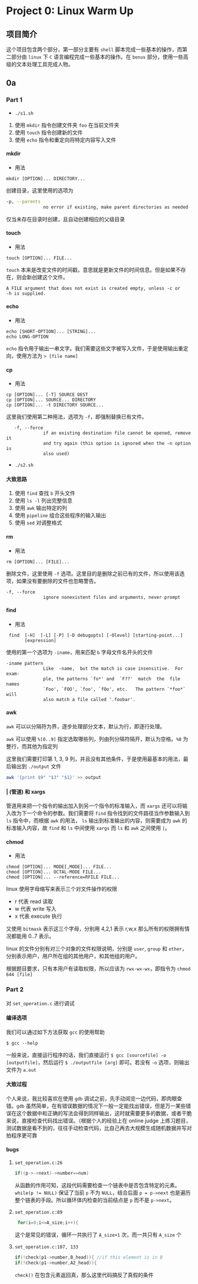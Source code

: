 # Project 0: Linux Warm Up

## 项目简介

这个项目包含两个部分，第一部分主要有 `shell` 脚本完成一些基本的操作，而第二部分由 `linux` 下 `C` 语言编程完成一些基本的操作。在 `bonus` 部分，使用一些高级的文本处理工具完成人物。

## 0a

### Part 1

+ `./s1.sh`

1.  使用 `mkdir` 指令创建文件夹 `foo` 在当前文件夹
2.  使用 `touch` 指令创建新的文件
3.  使用 `echo` 指令和重定向将特定内容写入文件

#### mkdir
+ 用法
```
mkdir [OPTION]... DIRECTORY...
```

创建目录，这里使用的选项为

```sh
-p, --parents
              no error if existing, make parent directories as needed
```

仅当未存在目录时创建，且自动创建相应的父级目录


#### touch

+ 用法
```
touch [OPTION]... FILE...
```

`touch` 本来是改变文件的时间戳，意思就是更新文件的时间信息。但是如果不存在，则会新创建这个文件。

```
A FILE argument that does not exist is created empty, unless -c or
-h is supplied.
```

#### echo

+ 用法
```
echo [SHORT-OPTION]... [STRING]...
echo LONG-OPTION
```

`echo` 指令用于输出一串文字。我们需要这些文字被写入文件，于是使用输出重定向，使用方法为 `> [file name]`

#### cp

+ 用法
```
cp [OPTION]... [-T] SOURCE DEST
cp [OPTION]... SOURCE... DIRECTORY
cp [OPTION]... -t DIRECTORY SOURCE...
```

这里我们使用第二种用法，选项为 `-f`，即强制替换已有文件。

```
   -f, --force
              if an existing destination file cannot be opened, remove it
              and try again (this option is ignored when the -n option is
              also used)
```

+ `./s2.sh`

#### 大致思路

1. 使用 `find` 查找 `b` 开头文件
2. 使用 `ls -l` 列出完整信息
3. 使用 `awk` 输出特定的列
4. 使用 `pipeline`  组合这些程序的输入输出
5. 使用 `sed` 对调整格式

#### rm

+ 用法
```
rm [OPTION]... [FILE]...
```

删除文件，这里使用 `-f` 选项。这里目的是删除之前已有的文件，所以使用该选项，如果没有要删除的文件也忽略警告。

```
-f, --force
              ignore nonexistent files and arguments, never prompt
```

#### find

+ 用法

```
 find  [-H]  [-L] [-P] [-D debugopts] [-Olevel] [starting-point...]
       [expression]
```

使用的第一个选项为 `-iname`，用来匹配 `b` 字母文件名开头的文件

```
-iname pattern
              Like  -name,  but the match is case insensitive.  For exam‐
              ple, the patterns `fo*' and  `F??'  match  the  file  names
              `Foo', `FOO', `foo', `fOo', etc.   The pattern `*foo*` will
              also match a file called '.foobar'.
```
#### awk

`awk` 可以以分隔符为界，逐步处理部分文本，默认为行，即逐行处理。

`awk` 可以使用 `%[0..9]` 指定选取哪些列，列由列分隔符隔开，默认为空格。`%0` 为整行，而其他为指定列

这里我们需要打印第 1, 3, 9 列，并且没有其他条件，于是使用最基本的用法，最后输出到 `./output` 文件

```sh
awk '{print $9" "$3" "$1}' >> output
```


#### | (管道) 和 xargs

管道用来把一个指令的输出加入到另一个指令的标准输入，而 `xargs` 还可以将输入改为下一个命令的参数。我们需要将 `find` 指令找到的文件路径当作参数输入到 `ls` 指令中，而根据 `awk` 的用法， `ls` 输出到标准输出的内容，则需要成为 `awk` 的标准输入内容，故 `find` 和 `ls` 中间使用 `xargs` 而 `ls` 和 `awk` 之间使用 `|`。


#### chmod

+ 用法

```
chmod [OPTION]... MODE[,MODE]... FILE...
chmod [OPTION]... OCTAL-MODE FILE...
chmod [OPTION]... --reference=RFILE FILE...
```

linux 使用字母缩写来表示三个对文件操作的权限

+ r 代表 read 读取
+ w 代表 write 写入
+ x 代表 execute 执行

又使用 `bitmask` 表示这三个字母，分别用 4,2,1 表示 r,w,x 那么所有的权限拥有情况都能用 0..7 表示。

linux 的文件分别有对三个对象的文件权限说明，分别是 `user`, `group` 和 `other`，分别表示用户，用户所在组的其他用户，和其他组的用户。

根据题目要求，只有本用户有读取权限，所以应该为 `rwx-wx-wx`，即指令为 `chmod 644 [file]`

### Part 2

对 `set_operation.c` 进行调试

#### 编译选项

我们可以通过如下方法获取 `gcc` 的使用帮助

```
$ gcc --help
```

一般来说，直接运行程序的话，我们直接运行 `$ gcc [sourcefile] -o [outputfile]`，然后运行 `$ ./outputfile [arg]` 即可。若没有 `-o` 选项，则输出文件为 `a.out`

#### 大致过程

个人来说，我比较喜欢在使用 `gdb` 调试之前，先手动阅览一边代码，即肉眼查错。`gdb` 虽然简单，在有错误数据的情况下一般一定能找出错误，但是万一某些错误在这个数据中和正确的写法会得到同样输出，这时就需要更多的数据，或者干脆来说，直接检查代码找出错误。（根据个人的经验上在 online judge 上练习题目，测试数据是看不到的，往往手动检查代码，比自己再去大规模生成随机数据并写对拍程序更可靠

#### bugs

1. `set_operation.c:26`

      ```c
      if((p->->next)->number==num)
      ```
      从函数的作用可知，这段代码需要检查一个链表中是否包含特定的元素。`while(p != NULL)` 保证了当前 `p` 不为 `NULL`，结合后面 `p = p->next` 也是遍历整个链表的手段。所以循环体内检查的当前结点是 `p` 而不是 `p->next`。
2. `set_operation.c:89`

      ```c
       for(i=0;i<=A_size;i++){
      ```
      这个是常见的错误，循环一共执行了 `A_size+1` 次，而一共只有 `A_size` 个

3. `set_operation.c:107, 133`
      
      ```c
      if(!check(p1->number,B_head)){ //if this element is in B
      if(!check(p1->number,A2_head)){
      ```
      `check()` 在包含元素返回真，那么这里代码搞反了真假的条件

